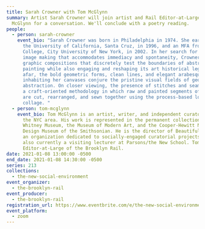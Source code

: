 ```yaml
---
title: Sarah Crowner with Tom McGlynn
summary: Artist Sarah Crowner will join artist and Rail Editor-at-Large Tom
  McGlynn for a conversation. We'll conclude with a poetry reading.
people:
  - person: sarah-crowner
    event_bio: "Sarah Crowner was born in Philadelphia in 1974. She earned a BA from
      the University of California, Santa Cruz, in 1996, and an MFA from Hunter
      College, City University of New York, in 2002. In her search for a mode of
      image making that accommodates immediacy and spontaneity, Crowner creates
      graphic compositions that discretely test the boundaries of abstract
      painting while also engaging and reshaping its art historical legacy. From
      afar, the bold geometric forms, clean lines, and elegant arabesques
      inhabiting her canvases conjure the pristine visual fields of geometric
      abstraction. On closer viewing, the presence of stitches and seams reveals
      a craft-oriented methodology in which raw and painted segments of canvas
      are cut, rearranged, and sewn together using the process-based logic of
      collage. "
  - person: tom-mcglynn
    event_bio: Tom McGlynn is an artist, writer, and independent curator based in
      the NYC area. His work is represented in the permanent collections of the
      Whitney Museum, the Museum of Modern Art, and the Cooper-Hewitt National
      Design Museum of the Smithsonian. He is the director of Beautiful Fields,
      an organization dedicated to socially-engaged curatorial projects, and is
      also currently a visiting lecturer at Parsons/the New School. Tom is an
      Editor-at-Large of the Brooklyn Rail.
date: 2021-01-08 13:00:00 -0500
end_date: 2021-01-08 14:30:00 -0500
series: 213
collections:
  - the-new-social-environment
event_organizer:
  - the-brooklyn-rail
event_producer:
  - the-brooklyn-rail
registration_url: https://www.eventbrite.com/e/the-new-social-environment-213-sarah-crowner-with-tom-mcglynn-tickets-133865664807
event_platform:
  - zoom
---
```

